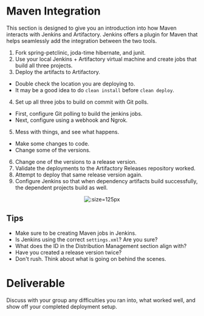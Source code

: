 # Maven Integration

This section is designed to give you an introduction into how Maven interacts with Jenkins and Artifactory. Jenkins offers a plugin for Maven that helps seamlessly add the integration between the two tools.

 1. Fork spring-petclinic, joda-time hibernate, and junit.
 2. Use your local Jenkins + Artifactory virtual machine and create jobs that build all three projects.
 3. Deploy the artifacts to Artifactory.
   - Double check the location you are deploying to.
   - It may be a good idea to do `clean install` before `clean deploy`.
 4. Set up all three jobs to build on commit with Git polls.
   - First, configure Git polling to build the jenkins jobs.
   - Next, configure using a webhook and Ngrok.
 5. Mess with things, and see what happens.
   - Make some changes to code.
   - Change some of the versions.
 6. Change one of the versions to a release version.
 7. Validate the deployments to the Artifactory Releases repository worked.
 8. Attempt to deploy that same release version again.
 9. Configure Jenkins so that when dependency artifacts build successfully, the dependent projects build as well.

<center>

  ![](img4/river.svg ':size=125px')

</center>

## Tips

 - Make sure to be creating Maven jobs in Jenkins.
 - Is Jenkins using the correct `settings.xml`? Are you sure?
 - What does the ID in the Distribution Management section align with?
 - Have you created a release version twice?
 - Don't rush. Think about what is going on behind the scenes.

# Deliverable

Discuss with your group any difficulties you ran into, what worked well, and show off your completed deployment setup.
